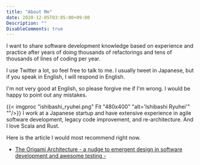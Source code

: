 ```yaml
--- 
title: "About Me"
date: 2020-12-05T03:05:00+09:00
Description: "" 
DisableComments: true
---
```



I want to share software development knowledge based on experience and practice after years of doing thousands of refactorings and tens of thousands of lines of coding per year.

I use Twitter a lot, so feel free to talk to me.
I usually tweet in Japanese, but if you speak in English, I will respond in English.


I'm not very good at English, so please forgive me if I'm wrong. I would be happy to point out any mistakes.


{{< imgproc "ishibashi_ryuhei.png" Fit "480x400" "alt='Ishibashi Ryuhei'" ""/>}} I work at a Japanese startup and have extensive experience in agile software development, legacy code improvement, and re-architecture.
And I love Scala and Rust.

Here is the article I would most recommend right now.

- [The Origami Architecture - a nudge to emergent design in software development and awesome testing -](https://blog.rysh.tech/post/the-origami-architecture/)